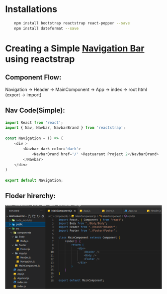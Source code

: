# Installations
```bash
	npm install bootstrap reactstrap react-popper --save
	npm install dateformat --save
```
# Creating a Simple [Navigation Bar](https://reactstrap.github.io/?path=/docs/components-navbar--navbar) using reactstrap

## Component Flow:
Navigation -> Header -> MainComponent -> App -> index -> root html (export -> import)

## Nav Code(Simple):
```js
import React from 'react';
import { Nav, Navbar, NavbarBrand } from 'reactstrap';

const Navigation = () => (
    <div >
        <Navbar dark color='dark'>
            <NavbarBrand href='/' >Restuarant Project 2</NavbarBrand>
        </Navbar>
    </div>
)

export default Navigation;
```
## Floder hirerchy:
![Folder Structure](src/img/hirerchy.png)